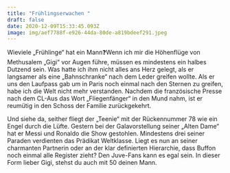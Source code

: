 ```yaml
---
title: "Frühlingserwachen "
draft: false
date: 2020-12-09T15:33:45.093Z
image: img/aef7788f-e926-44da-80de-a819bdeef291.jpeg
---
```

Wieviele „Frühlinge“ hat ein Mann❓Wenn ich mir die Höhenflüge von Methusalem „Gigi“ vor Augen führe, müssen es mindestens ein halbes Dutzend sein. Was hatte ich ihm nicht alles ans Herz gelegt, als er langsamer als eine „Bahnschranke“ nach dem Leder greifen wollte. Als er uns den Laufpass gab um in Paris noch einmal nach den Sternen zu greifen, habe ich die Welt nicht mehr verstanden. Nachdem die französische Presse nach dem CL-Aus das Wort „Fliegenfänger“ in den Mund nahm, ist er reumütig in den Schoss der Familie zurückgekehrt.

Und siehe da, seither fliegt der „Teenie“ mit der Rückennummer  78 wie ein Engel durch die Lüfte. Gestern bei der Galavorstellung seiner „Alten Dame“  hat er Messi und Ronaldo die Show gestohlen. Mindestens drei seiner Paraden verdienten das Prädikat Weltklasse. Liegt es nun an seiner charmanten Partnerin oder an der klar definierten Hierarchie, dass Buffon noch einmal alle Register zieht? Den Juve-Fans kann es egal sein. In dieser Form lieber Gigi, stehst du auch mit 50 deinen Mann.